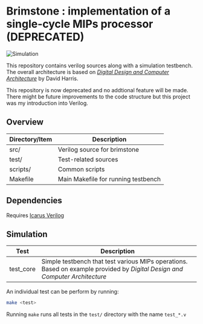 # Brimstone : implementation of a single-cycle MIPs processor (DEPRECATED)

![Simulation](https://github.com/Ang-Andrew/brimstone/workflows/simulation/badge.svg)

This repository contains verilog sources along with a simulation testbench. The overall architecture is based on [*Digital Design and Computer Architecture*](https://dl.acm.org/doi/book/10.5555/2381028) by David Harris.

This repository is now deprecated and no addtional feature will be made. There might be future improvements to the code structure but this project was my introduction into Verilog.

## Overview

| Directory/Item | Description                         |
|----------------|-------------------------------------|
| src/           | Verilog source for brimstone        |
| test/          | Test-related sources                |
| scripts/       | Common scripts                      |
| Makefile       | Main Makefile for running testbench |

## Dependencies
Requires [Icarus Verilog](https://iverilog.fandom.com/wiki/Installation_Guide)

## Simulation

| Test      | Description                                                                                                                   |
|-----------|-------------------------------------------------------------------------------------------------------------------------------|
| test_core | Simple testbench that test various MIPs operations. Based on example provided by *Digital Design and Computer Architecture*   |

An individual test can be perform by running:
```bash
make <test>
```
Running `make` runs all tests in the `test/` directory with the name `test_*.v`
